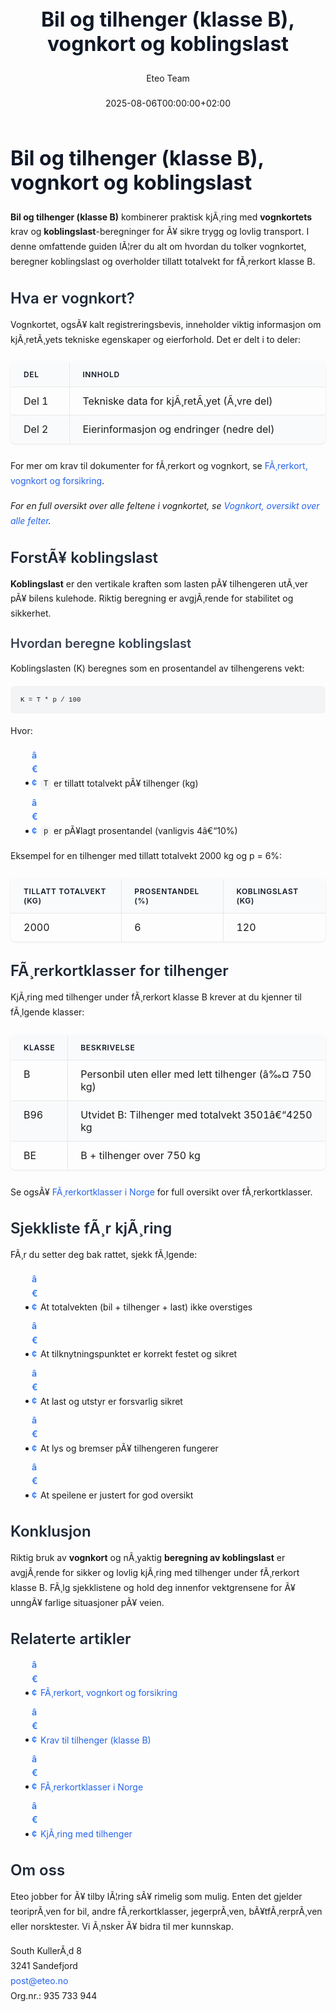 ﻿---
title: "Bil og tilhenger (klasse B), vognkort og koblingslast"
date: 2025-08-06T00:00:00+02:00
draft: false
author: "Eteo Team"
description: "LÃ¦r alt om bruk av bil med tilhenger under klasse B: vognkortkrav, beregning av koblingslast, tillatt tilhengervekt og viktige regler i Norge."
categories: ["Driving Theory"]
tags: ["driving", "theory", "safety"]
featured_image: "/images/blog/bil-og-tilhenger-vognkort-koblingslast/bil-og-tilhenger-vognkort-koblingslast-image.svg"
---

<style>
/* Base text styling */
.article-content {
  font-family: 'Inter', -apple-system, BlinkMacSystemFont, 'Segoe UI', Roboto, Oxygen, Ubuntu, Cantarell, 'Open Sans', 'Helvetica Neue', sans-serif;
  line-height: 1.6;
  color: #1f2937;
  font-size: 16px;
}

/* Headers */
h1 {
  font-size: 2rem;
  font-weight: 700;
  margin: 2rem 0 1.5rem;
  color: #111827;
}

h2 {
  font-size: 1.5rem;
  font-weight: 600;
  margin: 2rem 0 1rem;
  color: #1f2937;
}

h3 {
  font-size: 1.25rem;
  font-weight: 600;
  margin: 1.5rem 0 0.75rem;
  color: #374151;
}

/* Paragraphs */
p {
  margin: 1rem 0;
  line-height: 1.7;
}

/* Lists */
ul, ol {
  margin: 1rem 0 1rem 1.5rem;
  padding-left: 1rem;
}

li {
  margin-bottom: 0.5rem;
  line-height: 1.6;
  position: relative;
  padding-left: 0.5rem;
}

ul > li::before {
  content: 'â€¢';
  color: #3b82f6;
  font-weight: bold;
  display: inline-block;
  width: 1em;
  margin-left: -1em;
}

/* Links */
a {
  color: #2563eb;
  text-decoration: none;
  transition: color 0.2s ease;
}

a:hover {
  color: #1d4ed8;
  text-decoration: underline;
}

/* Code blocks */
pre, code {
  font-family: 'SFMono-Regular', Consolas, 'Liberation Mono', Menlo, monospace;
  background-color: #f3f4f6;
  border-radius: 0.375rem;
  font-size: 0.875em;
}

pre {
  padding: 1rem;
  overflow-x: auto;
  margin: 1rem 0;
}

code {
  padding: 0.2em 0.4em;
}

/* Blockquotes */
blockquote {
  border-left: 4px solid #e5e7eb;
  margin: 1.5rem 0;
  padding: 0.75rem 1rem 0.75rem 1.5rem;
  background-color: #f9fafb;
  color: #4b5563;
  font-style: italic;
}

/* Tables */
table {
  margin: 1.5rem auto !important;
  border-collapse: collapse !important;
  width: 100% !important;
  max-width: 100%;
  box-shadow: 0 1px 3px rgba(0,0,0,0.1) !important;
  border-radius: 0.5rem !important;
  overflow: hidden !important;
  border: 1px solid #e5e7eb !important;
  display: table !important;
}

th, td {
  padding: 0.75rem 1.25rem !important;
  text-align: left !important;
  border: 1px solid #e5e7eb !important;
  vertical-align: top;
}

th {
  background-color: #f9fafb !important;
  font-weight: 600 !important;
  color: #111827 !important;
  text-transform: uppercase !important;
  font-size: 0.75rem !important;
  letter-spacing: 0.05em !important;
}

tr:nth-child(even) {
  background-color: #f9fafb !important;
}

tr:hover {
  background-color: #f3f4f6 !important;
}

/* Responsive adjustments */
@media (max-width: 768px) {
  .article-content {
    font-size: 15px;
  }
  
  h1 { font-size: 1.75rem; }
  h2 { font-size: 1.375rem; }
  h3 { font-size: 1.125rem; }
  
  table {
    display: block !important;
    overflow-x: auto !important;
    -webkit-overflow-scrolling: touch;
  }
}
</style>


# Bil og tilhenger (klasse B), vognkort og koblingslast

**Bil og tilhenger (klasse B)** kombinerer praktisk kjÃ¸ring med **vognkortets** krav og **koblingslast**-beregninger for Ã¥ sikre trygg og lovlig transport. I denne omfattende guiden lÃ¦rer du alt om hvordan du tolker vognkortet, beregner koblingslast og overholder tillatt totalvekt for fÃ¸rerkort klasse B.

## Hva er vognkort?

Vognkortet, ogsÃ¥ kalt registreringsbevis, inneholder viktig informasjon om kjÃ¸retÃ¸yets tekniske egenskaper og eierforhold. Det er delt i to deler:

| Del    | Innhold                                               |
|--------|-------------------------------------------------------|
| Del 1  | Tekniske data for kjÃ¸retÃ¸yet (Ã¸vre del)               |
| Del 2  | Eierinformasjon og endringer (nedre del)              |

For mer om krav til dokumenter for fÃ¸rerkort og vognkort, se [FÃ¸rerkort, vognkort og forsikring](/blogs/teori/forerkort-vognkort-og-forsikring).

*For en full oversikt over alle feltene i vognkortet, se [Vognkort, oversikt over alle felter](/blogs/teori/vognkort-oversikt-alle-felter).*

## ForstÃ¥ koblingslast

**Koblingslast** er den vertikale kraften som lasten pÃ¥ tilhengeren utÃ¸ver pÃ¥ bilens kulehode. Riktig beregning er avgjÃ¸rende for stabilitet og sikkerhet.

### Hvordan beregne koblingslast

Koblingslasten (K) beregnes som en prosentandel av tilhengerens vekt:

```
K = T * p / 100
```

Hvor:
- `T` er tillatt totalvekt pÃ¥ tilhenger (kg)
- `p` er pÃ¥lagt prosentandel (vanligvis 4â€“10%)

Eksempel for en tilhenger med tillatt totalvekt 2000 kg og p = 6%:

| Tillatt totalvekt (kg) | Prosentandel (%) | Koblingslast (kg) |
|------------------------|------------------|-------------------|
| 2000                   | 6                | 120               |

## FÃ¸rerkortklasser for tilhenger

KjÃ¸ring med tilhenger under fÃ¸rerkort klasse B krever at du kjenner til fÃ¸lgende klasser:

| Klasse | Beskrivelse                                   |
|--------|-----------------------------------------------|
| B      | Personbil uten eller med lett tilhenger (â‰¤ 750 kg) |
| B96    | Utvidet B: Tilhenger med totalvekt 3501â€“4250 kg   |
| BE     | B + tilhenger over 750 kg                         |

Se ogsÃ¥ [FÃ¸rerkortklasser i Norge](/blogs/teori/forerkortklasser-oversikt) for full oversikt over fÃ¸rerkortklasser.

## Sjekkliste fÃ¸r kjÃ¸ring

FÃ¸r du setter deg bak rattet, sjekk fÃ¸lgende:

- At totalvekten (bil + tilhenger + last) ikke overstiges
- At tilknytningspunktet er korrekt festet og sikret
- At last og utstyr er forsvarlig sikret
- At lys og bremser pÃ¥ tilhengeren fungerer
- At speilene er justert for god oversikt

## Konklusjon

Riktig bruk av **vognkort** og nÃ¸yaktig **beregning av koblingslast** er avgjÃ¸rende for sikker og lovlig kjÃ¸ring med tilhenger under fÃ¸rerkort klasse B. FÃ¸lg sjekklistene og hold deg innenfor vektgrensene for Ã¥ unngÃ¥ farlige situasjoner pÃ¥ veien.

## Relaterte artikler
- [FÃ¸rerkort, vognkort og forsikring](/blogs/teori/forerkort-vognkort-og-forsikring)
- [Krav til tilhenger (klasse B)](/blogs/teori/krav-til-tilhenger-klasse-b)
- [FÃ¸rerkortklasser i Norge](/blogs/teori/forerkortklasser-oversikt)
- [KjÃ¸ring med tilhenger](/blogs/teori/kjoring-med-tilhenger)

## Om oss
Eteo jobber for Ã¥ tilby lÃ¦ring sÃ¥ rimelig som mulig. Enten det gjelder teoriprÃ¸ven for bil, andre fÃ¸rerkortklasser, jegerprÃ¸ven, bÃ¥tfÃ¸rerprÃ¸ven eller norsktester. Vi Ã¸nsker Ã¥ bidra til mer kunnskap.

South KullerÃ¸d 8  
3241 Sandefjord  
post@eteo.no  
Org.nr.: 935 733 944